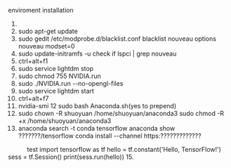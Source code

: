 enviroment installation

1. 
2. sudo apt-get update
3. sudo gedit /etc/modprobe.d/blacklist.conf
    blacklist nouveau
    options nouveau modset=0
4. sudo update-initramfs -u
    check if 
      lspci | grep nouveau
5. ctrl+alt+f1
6. sudo service lightdm stop
7. sudo chmod 755 NVIDIA.run
8. sudo ./NVIDIA.run --no-opengl-files
9. sudo service lightdm start
10. ctrl+alt+f7
11. nvidia-smi
12 sudo bash Anaconda.sh(yes to prepend)
13. sudo chown -R shuoyuan /home/shuoyuan/anaconda3 
    sudo chmod -R +x /home/shuoyuan/anaconda3
14. 
    anaconda search -t conda tensorflow
    anaconda show ???????/tensorflow
    conda install --channel https:?????????????
    
    
            test
            import tensorflow as tf
            hello = tf.constant('Hello, TensorFlow!')
            sess = tf.Session()
            print(sess.run(hello))
15. 
    




